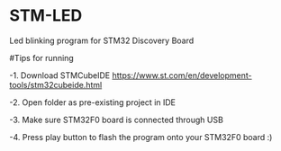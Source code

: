 # STM-LED
 Led blinking program for STM32 Discovery Board
 
#Tips for running

 -1. Download STMCubeIDE https://www.st.com/en/development-tools/stm32cubeide.html
 
 -2. Open folder as pre-existing project in IDE
 
 -3. Make sure STM32F0 board is connected through USB
 
 -4. Press play button to flash the program onto your STM32F0 board :)
